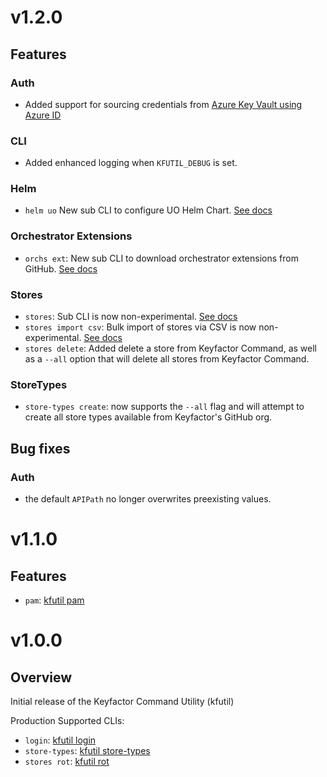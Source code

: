 # v1.2.0
## Features

### Auth
- Added support for sourcing credentials from [Azure Key Vault using Azure ID](docs/auth_providers.md#azure-key-vault)

### CLI
- Added enhanced logging when `KFUTIL_DEBUG` is set.

### Helm
- `helm uo` New sub CLI to configure UO Helm Chart. [See docs](docs/kfutil_helm_uo)

### Orchestrator Extensions
- `orchs ext`: New sub CLI to download orchestrator extensions from GitHub. [See docs](docs/kfutil_orchs_ext)

### Stores
- `stores`: Sub CLI is now non-experimental. [See docs](docs/kfutil_stores.md)
- `stores import csv`: Bulk import of stores via CSV is now non-experimental. [See docs](docs/kfutil_stores_import_csv.md)
- `stores delete`: Added delete a store from Keyfactor Command, as well as a `--all` option that will delete all stores from Keyfactor Command.

### StoreTypes
- `store-types create`: now supports the `--all` flag and will attempt to create all store types available from Keyfactor's GitHub org.

## Bug fixes

### Auth
- the default `APIPath` no longer overwrites preexisting values.

# v1.1.0

## Features
- `pam`: [kfutil pam](docs/kfutil_pam.md)

# v1.0.0

## Overview
Initial release of the Keyfactor Command Utility (kfutil)

Production Supported CLIs:
- `login`: [kfutil login](docs/kfutil_login.md)
- `store-types`: [kfutil store-types](docs/kfutil_store-types.md)
- `stores rot`: [kfutil rot](docs/kfutil_stores_rot.md)
